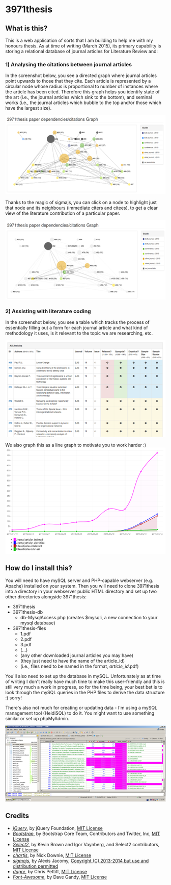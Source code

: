 # 3971thesis
## What is this?
This is a web application of sorts that I am building to help me with my honours thesis. As at time of writing (March 2015), its primary capability is storing a relational database of journal articles for Literature Review and:

### 1) Analysing the citations between journal articles
In the screenshot below, you see a directed graph where journal articles point upwards to those that they cite. Each article is represented by a circular node whose radius is proportional to number of instances where the article has been cited. Therefore this graph helps you identify state of the art (i.e., the journal articles which sink to the bottom), and seminal works (i.e., the journal articles which bubble to the top and/or those which have the largest size).

![Screenshot](https://raw.githubusercontent.com/blairw/3971thesis/master/misc/graph-ss.png?v=2)

Thanks to the magic of sigmajs, you can click on a node to highlight just that node and its neighbours (immediate citers and citees), to get a clear view of the literature contribution of a particular paper.

![Screenshot](https://raw.githubusercontent.com/blairw/3971thesis/master/misc/graph-filtered-ss.png?v=2)

### 2) Assisting with literature coding
In the screenshot below, you see a table which tracks the process of essentially filling out a form for each journal article and what kind of methodology it uses, is it relevant to the topic we are researching, etc.

![Screenshot](https://raw.githubusercontent.com/blairw/3971thesis/master/misc/lit-coding-ss.png?v=2)

We also graph this as a line graph to motivate you to work harder :)
![Screenshot](https://raw.githubusercontent.com/blairw/3971thesis/master/misc/lit-coding-graph-ss.png?v=3)

## How do I install this?
You will need to have mySQL server and PHP-capable webserver (e.g. Apache) installed on your system. Then you will need to clone 3971thesis into a directory in your webserver public HTML directory and set up two other directories alongside 3971thesis:

- 3971thesis
- 3971thesis-db
  - db-MysqlAccess.php (creates $mysqli, a new connection to your mysql database)
- 3971thesis-files
  - 1.pdf
  - 2.pdf
  - 3.pdf
  - (...)
  - (any other downloaded journal articles you may have)
  - (they just need to have the name of the article_id)
  - (i.e., files need to be named in the format, *article_id*.pdf)

You'll also need to set up the database in mySQL. Unfortunately as at time of writing I don't really have much time to make this user-friendly and this is still very much a work in progress, so for the time being, your best bet is to look through the mySQL queries in the PHP files to derive the data structure :) sorry!

There's also not much for creating or updating data - I'm using a mySQL management tool (HeidiSQL) to do it. You might want to use something similar or set up phpMyAdmin.

![Screenshot](https://raw.githubusercontent.com/blairw/3971thesis/master/misc/heidisql-ss.png)

## Credits
- *[jQuery](https://jquery.org/)*, by jQuery Foundation, [MIT License](https://jquery.org/license/)
- *[Bootstrap](http://getbootstrap.com/)*, by Bootstrap Core Team, Contributors and Twitter, Inc, [MIT License](https://github.com/twbs/bootstrap/blob/master/LICENSE)
- *[Select2](https://select2.github.io/)*, by Kevin Brown and Igor Vaynberg, and Select2 contributors, [MIT License](https://github.com/select2/select2/blob/master/LICENSE.md)
- *[chartjs](http://www.chartjs.org/)*, by Nick Downie, [MIT License](http://www.chartjs.org/docs/#notes-license)
- *[sigmajs](http://sigmajs.org/)*, by Alexis Jacomy, [Copyright (C) 2013-2014 but use and distribution permitted](https://github.com/jacomyal/sigma.js/blob/master/LICENSE.txt)
- *[dagre](https://github.com/cpettitt/dagre)*, by Chris Pettitt, [MIT License](https://github.com/cpettitt/dagre/blob/master/LICENSE)
- *[Font-Awesome](http://fortawesome.github.io/Font-Awesome/)*, by Dave Gandy, [MIT License](https://github.com/FortAwesome/Font-Awesome#license)
